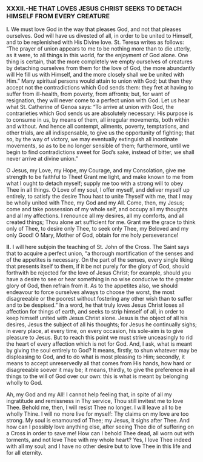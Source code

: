 
### XXXII.-HE THAT LOVES JESUS CHRIST SEEKS TO DETACH HIMSELF FROM EVERY CREATURE

**I\.** We must love God in the way that pleases God, and not that pleases ourselves. God will have us divested of all, in order to be united to Himself, and to be replenished with His Divine love. St. Teresa writes as follows: “The prayer of union appears to me to be nothing more than to die utterly, as it were, to all things in this world, for the enjoyment of God alone. One thing is certain, that the more completely we empty ourselves of creatures by detaching ourselves from them for the love of God, the more abundantly will He fill us with Himself, and the more closely shall we be united with Him.” Many spiritual persons would attain to union with God; but then they accept not the contradictions which God sends them: they fret at having to suffer from ill-health, from poverty, from affronts; but, for want of resignation, they will never come to a perfect union with God. Let us hear what St. Catherine of Genoa says: “To arrive at union with God, the contrarieties which God sends us are absolutely necessary: His purpose is to consume in us, by means of them, all irregular movements, both within and without. And hence all contempt, ailments, poverty, temptations, and other trials, are all indispensable, to give us the opportunity of fighting; that so, by the way of victory, we may eventually extinguish all inordinate movements, so as to be no longer sensible of them; furthermore, until we begin to find contradictions sweet for God’s sake, instead of bitter, we shall never arrive at divine union.”

O Jesus, my Love, my Hope, my Courage, and my Consolation, give me strength to be faithful to Thee! Grant me light, and make known to me from what I ought to detach myself; supply me too with a strong will to obey Thee in all things. O Love of my soul, I offer myself, and deliver myself up entirely, to satisfy the desire Thou hast to unite Thyself with me, that I may be wholly united with Thee, my God and my All. Come, then, my Jesus; come and take possession of my whole self, and occupy all my thoughts and all my affections. I renounce all my desires, all my comforts, and all created things; Thou alone art sufficient for me. Grant me the grace to think only of Thee, to desire only Thee, to seek only Thee, my Beloved and my only Good! O Mary, Mother of God, obtain for me holy perseverance!

**II\.** I will here subjoin the teaching of St. John of the Cross. The Saint says that to acquire a perfect union, “a thorough mortification of the senses and of the appetites is necessary. On the part of the senses, every single liking that presents itself to them, if it be not purely for the glory of God, should forthwith be rejected for the love of Jesus Christ; for example, should you have a desire to see or hear something in no wise conducive to the greater glory of God, then refrain from it. As to the appetites also, we should endeavour to force ourselves always to choose the worst, the most disagreeable or the poorest without fostering any other wish than to suffer and to be despised.” In a word, he that truly loves Jesus Christ loses all affection for things of earth, and seeks to strip himself of all, in order to keep himself united with Jesus Christ alone. Jesus is the object of all his desires, Jesus the subject of all his thoughts; for Jesus he continually sighs; in every place, at every time, on every occasion, his sole-aim is to give pleasure to Jesus. But to reach this point we must strive unceasingly to rid the heart of every affection which is not for God. And, I ask, what is meant by giving the soul entirely to God? It means, firstly, to shun whatever may be displeasing to God, and to do what is most pleasing to Him; secondly, it means to accept unreservedly all that comes from His hands, how hard or disagreeable soever it may be; it means, thirdly, to give the preference in all things to the will of God over our own: this is what is meant by belonging wholly to God.

Ah, my God and my All! I cannot help feeling that, in spite of all my ingratitude and remissness in Thy service, Thou still invitest me to love Thee. Behold me, then, I will resist Thee no longer. I will leave all to be wholly Thine. I will no more live for myself: Thy claims on my love are too strong. My soul is enamoured of Thee; my Jesus, it sighs after Thee. And how can I possibly love anything else, after seeing Thee die of suffering on a Cross in order to save me! How can I behold Thee dead, all worn out with torments, and not love Thee with my whole heart? Yes, I love Thee indeed with all my soul; and I have no other desire but to love Thee in this life and for all eternity.


